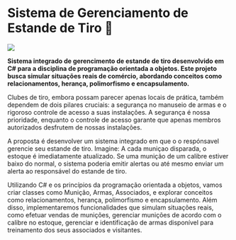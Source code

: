 # Sistema de Gerenciamento de Estande de Tiro 🚨

![](https://cloudfront-us-east-1.images.arcpublishing.com/estadao/MUBATVJJLNOEJM36KT2YXZTT7E.jpg)

**Sistema integrado de gerencimento de estande de tiro desenvolvido em C# para a disciplina de programação orientada a objetos. Este projeto busca simular situações reais de comércio, abordando conceitos como relacionamentos, herança, polimorfismo e encapsulamento.**

Clubes de tiro, embora possam parecer apenas locais de prática, também dependem de dois pilares cruciais: a segurança no manuseio de armas e o rigoroso controle de acesso a suas instalações. A segurança é nossa prioridade, enquanto o controle de acesso garante que apenas membros autorizados desfrutem de nossas instalações.

A proposta é desenvolver um sistema integrado em que o o respónsavel gerencie seu estande de tiro. Imagine: A cada muniçao disparada, o estoque é imediatamente atualizado. Se uma munição de um calibre estiver baixo do normal, o sistema poderia emitir alertas ou até mesmo enviar um alerta ao responsável do estande de tiro.

Utilizando C# e os princípios da programação orientada a objetos, vamos criar classes como Munição, Armas, Associados, e explorar conceitos como relacionamentos, herança, polimorfismo e encapsulamento. Além disso, implementaremos funcionalidades que simulam situações reais, como efetuar vendas de munições, gerenciar munições de acordo com o calibre no estoque, gerenciar e identificação de armas disponível para treinamento dos seus associados e visitantes.





